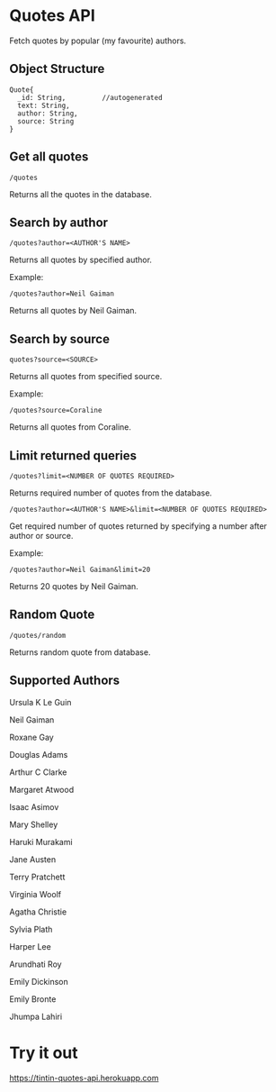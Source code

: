 # Quotes API

Fetch quotes by popular (my favourite) authors.

## Object Structure

```
Quote{
  _id: String,         //autogenerated
  text: String,
  author: String,
  source: String
}
```

## Get all quotes

```
/quotes
```

Returns all the quotes in the database.

## Search by author

```
/quotes?author=<AUTHOR'S NAME>
```

Returns all quotes by specified author.

Example:

```
/quotes?author=Neil Gaiman
```

Returns all quotes by Neil Gaiman.

## Search by source

```
quotes?source=<SOURCE>
```

Returns all quotes from specified source.

Example:

```
/quotes?source=Coraline
```

Returns all quotes from Coraline.

## Limit returned queries

```
/quotes?limit=<NUMBER OF QUOTES REQUIRED>
```
Returns required number of quotes from the database.

```
/quotes?author=<AUTHOR'S NAME>&limit=<NUMBER OF QUOTES REQUIRED>
```

Get required number of quotes returned by specifying a number after author or source.

Example:

```
/quotes?author=Neil Gaiman&limit=20
```
Returns 20 quotes by Neil Gaiman.

## Random Quote

```
/quotes/random
```

Returns random quote from database.

## Supported Authors

Ursula K Le Guin

Neil Gaiman

Roxane Gay

Douglas Adams

Arthur C Clarke

Margaret Atwood

Isaac Asimov

Mary Shelley

Haruki Murakami

Jane Austen

Terry Pratchett

Virginia Woolf

Agatha Christie

Sylvia Plath

Harper Lee

Arundhati Roy

Emily Dickinson

Emily Bronte

Jhumpa Lahiri


# Try it out

https://tintin-quotes-api.herokuapp.com
